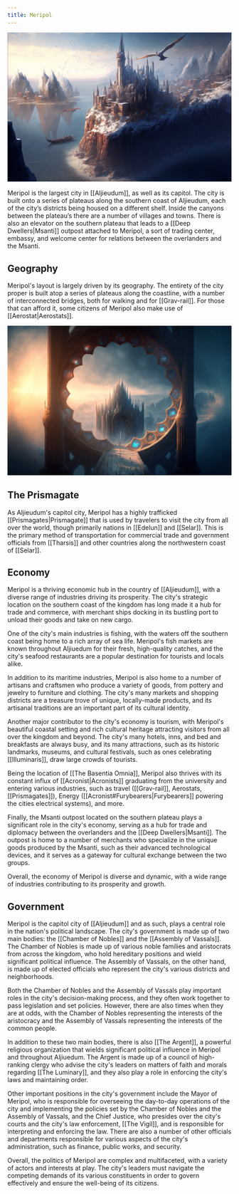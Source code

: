 ```yaml
---
title: Meripol
---
```


![The Central District of Meripol|600](./images/Morne_Birds_eye_view_of_a_massive_city_with_tall_towers_atop_a__f480cc4b-2010-452c-9ba1-fa058c305e7a.png "right center horizontal")

Meripol is the largest city in [[Aljieudum]], as well as its capitol. The city is built onto a series of plateaus along the southern coast of Aljieudum, each of the city’s districts being housed on a different shelf. Inside the canyons between the plateau’s there are a number of villages and towns. There is also an elevator on the southern plateau that leads to a [[Deep Dwellers|Msanti]] outpost attached to Meripol, a sort of trading center, embassy, and welcome center for relations between the overlanders and the Msanti.

## Geography

Meripol's layout is largely driven by its geography. The entirety of the city proper is built atop a series of plateaus along the coastline, with a number of interconnected bridges, both for walking and for [[Grav-rail]]. For those that can afford it, some citizens of Meripol also make use of [[Aerostat|Aerostats]].

![Meripol's Prismagate|400](./images/Morne_Massive_portal_made_of_a_gothic_architecture_circular_str_2cb57f20-1dcb-479a-9913-303ea71143a4.png "center horizontal")

## The Prismagate

As Aljieudum's capitol city, Meripol has a highly trafficked [[Prismagates|Prismagate]] that is used by travelers to visit the city from all over the world, though primarily nations in [[Edelun]] and [[Selar]]. This is the primary method of transportation for commercial trade and government officials from [[Tharsis]] and other countries along the northwestern coast of [[Selar]].

## Economy

Meripol is a thriving economic hub in the country of [[Aljieudum]], with a diverse range of industries driving its prosperity. The city's strategic location on the southern coast of the kingdom has long made it a hub for trade and commerce, with merchant ships docking in its bustling port to unload their goods and take on new cargo.

One of the city's main industries is fishing, with the waters off the southern coast being home to a rich array of sea life. Meripol's fish markets are known throughout Aljiuedum for their fresh, high-quality catches, and the city's seafood restaurants are a popular destination for tourists and locals alike.

In addition to its maritime industries, Meripol is also home to a number of artisans and craftsmen who produce a variety of goods, from pottery and jewelry to furniture and clothing. The city's many markets and shopping districts are a treasure trove of unique, locally-made products, and its artisanal traditions are an important part of its cultural identity.

Another major contributor to the city's economy is tourism, with Meripol's beautiful coastal setting and rich cultural heritage attracting visitors from all over the kingdom and beyond. The city's many hotels, inns, and bed and breakfasts are always busy, and its many attractions, such as its historic landmarks, museums, and cultural festivals, such as ones celebrating [[Illuminaris]], draw large crowds of tourists.

Being the location of [[The Basentia Omnia]], Meripol also thrives with its constant influx of [[Acronist|Acronists]] graduating from the university and entering various industries, such as travel ([[Grav-rail]], Aerostats, [[Prismagates]]), Energy ([[Acronist#Furybearers|Furybearers]] powering the cities electrical systems), and more.

Finally, the Msanti outpost located on the southern plateau plays a significant role in the city's economy, serving as a hub for trade and diplomacy between the overlanders and the [[Deep Dwellers|Msanti]]. The outpost is home to a number of merchants who specialize in the unique goods produced by the Msanti, such as their advanced technological devices, and it serves as a gateway for cultural exchange between the two groups.

Overall, the economy of Meripol is diverse and dynamic, with a wide range of industries contributing to its prosperity and growth.

## Government

Meripol is the capitol city of [[Aljieudum]] and as such, plays a central role in the nation's political landscape. The city's government is made up of two main bodies: the [[Chamber of Nobles]] and the [[Assembly of Vassals]]. The Chamber of Nobles is made up of various noble families and aristocrats from across the kingdom, who hold hereditary positions and wield significant political influence. The Assembly of Vassals, on the other hand, is made up of elected officials who represent the city's various districts and neighborhoods.

Both the Chamber of Nobles and the Assembly of Vassals play important roles in the city's decision-making process, and they often work together to pass legislation and set policies. However, there are also times when they are at odds, with the Chamber of Nobles representing the interests of the aristocracy and the Assembly of Vassals representing the interests of the common people.

In addition to these two main bodies, there is also  [[The Argent]], a powerful religious organization that wields significant political influence in Meripol and throughout Aljiuedum. The Argent is made up of a council of high-ranking clergy who advise the city's leaders on matters of faith and morals regarding [[The Luminary]], and they also play a role in enforcing the city's laws and maintaining order.

Other important positions in the city's government include the Mayor of Meripol, who is responsible for overseeing the day-to-day operations of the city and implementing the policies set by the Chamber of Nobles and the Assembly of Vassals, and the Chief Justice, who presides over the city's courts and the city's law enforcement, [[The Vigil]], and is responsible for interpreting and enforcing the law. There are also a number of other officials and departments responsible for various aspects of the city's administration, such as finance, public works, and security.

Overall, the politics of Meripol are complex and multifaceted, with a variety of actors and interests at play. The city's leaders must navigate the competing demands of its various constituents in order to govern effectively and ensure the well-being of its citizens.